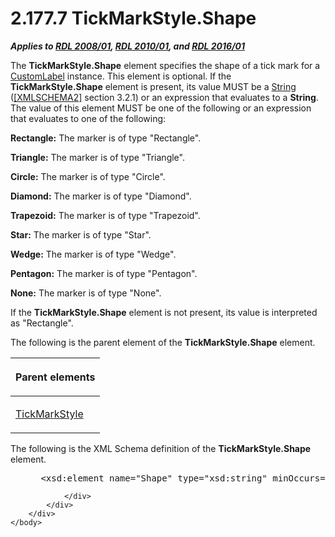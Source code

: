 <html dir="LTR" xmlns:mshelp="http://msdn.microsoft.com/mshelp" xmlns:ddue="http://ddue.schemas.microsoft.com/authoring/2003/5" xmlns:xlink="http://www.w3.org/1999/xlink" xmlns:tool="http://www.microsoft.com/tooltip">
    <head>
        <meta http-equiv="Content-Type" content="text/html; CHARSET=utf-8"></meta>
        <meta name="save" content="history"></meta>
        <title>2.177.7 TickMarkStyle.Shape</title>
        <xml>
            <mshelp:toctitle title="2.177.7 TickMarkStyle.Shape"></mshelp:toctitle>
            <mshelp:rltitle title="[MS-RDL]: TickMarkStyle.Shape"></mshelp:rltitle>
            <mshelp:keyword index="A" term="e1fc6f67-8bc5-403c-86b6-e53926a8b2bb"></mshelp:keyword>
            <mshelp:attr name="DCSext.ContentType" value="open specification"></mshelp:attr>
            <mshelp:attr name="AssetID" value="e1fc6f67-8bc5-403c-86b6-e53926a8b2bb"></mshelp:attr>
            <mshelp:attr name="TopicType" value="kbRef"></mshelp:attr>
            <mshelp:attr name="DCSext.Title" value="[MS-RDL]: TickMarkStyle.Shape" />
        </xml>
    </head>
    <body>
        <div id="header">
            <h1 class="heading">2.177.7 TickMarkStyle.Shape</h1>
        </div>
        <div id="mainSection">
            <div id="mainBody">
                <div id="allHistory" class="saveHistory"></div>
                <div id="sectionSection0" class="section" name="collapseableSection">
                    

<p><b><i>Applies to </i></b><a href="1e855f94-4617-47e4-b89e-0856c6cb420f.md"><b><i>RDL 2008/01</i></b></a><b><i>,
</i></b><a href="3428e690-a348-4ec7-8a6a-8efb42d2cdee.md"><b><i>RDL 2010/01</i></b></a><b><i>,
and </i></b><a href="52ce3983-2bfc-4e72-9359-42aaf5fe4509.md"><b><i>RDL 2016/01</i></b></a></p>

<p>The <b>TickMarkStyle.Shape</b> element specifies the shape
of a tick mark for a <a href="519139e8-6188-4286-b148-dfd76a0a6be4.md">CustomLabel</a>
instance. This element is optional. If the <b>TickMarkStyle.Shape</b> element
is present, its value MUST be a <a href="1ed81ef3-a683-45e3-aaad-bd2bbe71bc3d.md">String</a> (<a href="https://go.microsoft.com/fwlink/?LinkId=90610">[XMLSCHEMA2]</a> section
3.2.1) or an expression that evaluates to a <b>String</b>. The value of this
element MUST be one of the following or an expression that evaluates to one of
the following:</p>

<p><b>Rectangle:</b> The marker is of type
&quot;Rectangle&quot;.</p>

<p><b>Triangle:</b> The marker is of type
&quot;Triangle&quot;.</p>

<p><b>Circle:</b> The marker is of type
&quot;Circle&quot;.</p>

<p><b>Diamond:</b> The marker is of type
&quot;Diamond&quot;.</p>

<p><b>Trapezoid:</b> The marker is of type
&quot;Trapezoid&quot;.</p>

<p><b>Star:</b> The marker is of type &quot;Star&quot;.</p>

<p><b>Wedge:</b> The marker is of type
&quot;Wedge&quot;.</p>

<p><b>Pentagon:</b> The marker is of type
&quot;Pentagon&quot;.</p>

<p><b>None:</b> The marker is of type &quot;None&quot;.</p>

<p>If the <b>TickMarkStyle.Shape</b> element is not present,
its value is interpreted as &quot;Rectangle&quot;.</p>

<p>The following is the parent element of the <b>TickMarkStyle.Shape</b>
element.</p>

<table>
 <thead>
  <tr>
   <th>
   <p>Parent elements</p>
   </th>
  </tr>
 </thead>
 <tr>
  <td>
  <p><a href="a7d999ec-edb5-40b9-a4f2-201ea0115806.md">TickMarkStyle</a></p>
  </td>
 </tr>
</table>

<p>The following is the XML Schema definition of the <b>TickMarkStyle.Shape</b>
element.</p>

<dl>
<dd>
<div><pre> &lt;xsd:element name=&quot;Shape&quot; type=&quot;xsd:string&quot; minOccurs=&quot;0&quot;&gt;
</pre></div>
</dd></dl>


                </div>
            </div>
        </div>
    </body>
</html>